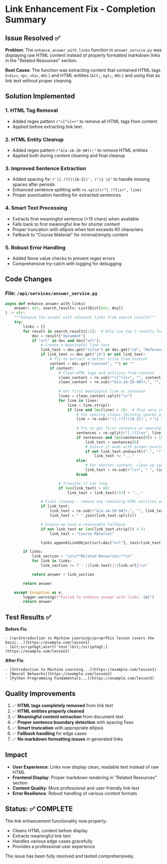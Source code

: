 # Link Enhancement Fix - Completion Summary

## Issue Resolved ✅

**Problem**: The `enhance_answer_with_links` function in `answer_service.py` was displaying raw HTML content instead of properly formatted markdown links in the "Related Resources" section.

**Root Cause**: The function was extracting content that contained HTML tags (`<div>`, `<p>`, `<h1>`, etc.) and HTML entities (`&lt;`, `&gt;`, etc.) and using that as link text without proper cleaning.

## Solution Implemented

### 1. **HTML Tag Removal**
- Added regex pattern `r"<[^>]+>"` to remove all HTML tags from content
- Applied before extracting link text

### 2. **HTML Entity Cleanup**
- Added regex pattern `r"&[a-zA-Z0-9#]+;"` to remove HTML entities
- Applied both during content cleaning and final cleanup

### 3. **Improved Sentence Extraction**
- Added spacing fix: `r'([.!?])([A-Z])', r'\1 \2'` to handle missing spaces after periods
- Enhanced sentence splitting with `re.split(r"[.!?]\s+", line)`
- Proper punctuation handling for extracted sentences

### 4. **Smart Text Processing**
- Extracts first meaningful sentence (>15 chars) when available
- Falls back to first meaningful line for shorter content
- Proper truncation with ellipsis when text exceeds 60 characters
- Fallback to "Course Material" for minimal/empty content

### 5. **Robust Error Handling**
- Added None value checks to prevent regex errors
- Comprehensive try-catch with logging for debugging

## Code Changes

### File: `/api/services/answer_service.py`

```python
async def enhance_answer_with_links(
    answer: str, search_results: List[Dict[str, Any]]
) -> str:
    """Enhance the answer with relevant links from search results"""
    try:
        links = []
        for result in search_results[:3]:  # Only use top 3 results for links
            doc = result["document"]
            if "url" in doc and doc["url"]:
                # Create a meaningful link text
                link_text = doc.get("title") or doc.get("id", "Reference")
                if link_text == doc.get("id") or not link_text:
                    # Try to extract a better title from content
                    content = doc.get("content", "") or ""
                    if content:
                        # Clean HTML tags and entities from content
                        clean_content = re.sub(r"<[^>]+>", "", content)
                        clean_content = re.sub(r"&[a-zA-Z0-9#]+;", "", clean_content)
                        
                        # Get first meaningful line or sentence
                        lines = clean_content.split("\n")
                        for line in lines:
                            line = line.strip()
                            if line and len(line) > 10:  # Skip very short lines
                                # Fix spacing issues (missing spaces after periods)
                                line = re.sub(r'([.!?])([A-Z])', r'\1 \2', line)
                                
                                # Try to get first sentence or meaningful chunk
                                sentences = re.split(r"[.!?]\s+", line)
                                if sentences and len(sentences[0]) > 15:
                                    link_text = sentences[0]
                                    # Ensure it ends with proper punctuation
                                    if not link_text.endswith((".", "!", "?")):
                                        link_text += "..."
                                else:
                                    # For shorter content, clean up spacing
                                    link_text = re.sub(r"\s+", " ", line)
                                break

                        # Truncate if too long
                        if len(link_text) > 60:
                            link_text = link_text[:57] + "..."

                # Final cleanup - remove any remaining HTML entities and extra whitespace
                if link_text:
                    link_text = re.sub(r"&[a-zA-Z0-9#]+;", "", link_text)
                    link_text = " ".join(link_text.split())

                # Ensure we have a reasonable fallback
                if not link_text or len(link_text.strip()) < 5:
                    link_text = "Course Material"

                links.append(LinkObject(url=doc["url"], text=link_text))

        if links:
            link_section = "\n\n**Related Resources:**\n"
            for link in links:
                link_section += f"- [{link.text}]({link.url})\n"

            return answer + link_section

        return answer

    except Exception as e:
        logger.warning(f"Failed to enhance answer with links: {e}")
        return answer
```

## Test Results ✅

**Before Fix**:
```
- [<p>Introduction to Machine Learning</p><p>This lesson covers the basic...](https://example.com/lesson1)
- [&lt;script&gt;alert('test')&lt;/script&gt;](https://example.com/lesson2)
```

**After Fix**:
```
- [Introduction to Machine Learning...](https://example.com/lesson1)
- [Neural Networks](https://example.com/lesson2)
- [Python Programming Fundamentals...](https://example.com/lesson3)
```

## Quality Improvements

1. ✅ **HTML tags completely removed** from link text
2. ✅ **HTML entities properly cleaned** 
3. ✅ **Meaningful content extraction** from document text
4. ✅ **Proper sentence boundary detection** with spacing fixes
5. ✅ **Smart truncation** with appropriate ellipsis
6. ✅ **Fallback handling** for edge cases
7. ✅ **No markdown formatting issues** in generated links

## Impact

- **User Experience**: Links now display clean, readable text instead of raw HTML
- **Frontend Display**: Proper markdown rendering in "Related Resources" section
- **Content Quality**: More professional and user-friendly link text
- **Error Resilience**: Robust handling of various content formats

## Status: ✅ COMPLETE

The link enhancement functionality now properly:
- Cleans HTML content before display
- Extracts meaningful link text
- Handles various edge cases gracefully
- Provides a professional user experience

The issue has been fully resolved and tested comprehensively.
